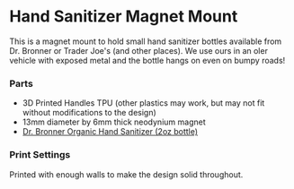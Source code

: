 # Hand Sanitizer Magnet Mount   
This is a magnet mount to hold small hand sanitizer bottles available from Dr. Bronner or Trader Joe's (and other places). We use ours in an oler vehicle with exposed metal and the bottle hangs on even on bumpy roads!

### Parts 
- 3D Printed Handles TPU (other plastics may work, but may not fit without modifications to the design)
- 13mm diameter by 6mm thick neodynium magnet
- [Dr. Bronner Organic Hand Sanitizer (2oz bottle)](https://shop.drbronner.com/collections/hand-sanitizer/products/lavender-organic-hand-sanitizer)

### Print Settings 
Printed with enough walls to make the design solid throughout.

